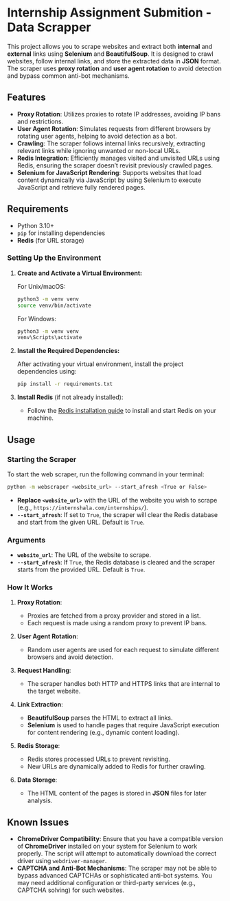 # Internship Assignment Submition - Data Scrapper

This project allows you to scrape websites and extract both **internal** and **external** links using **Selenium** and **BeautifulSoup**. It is designed to crawl websites, follow internal links, and store the extracted data in **JSON** format. The scraper uses **proxy rotation** and **user agent rotation** to avoid detection and bypass common anti-bot mechanisms.

## Features

- **Proxy Rotation**: Utilizes proxies to rotate IP addresses, avoiding IP bans and restrictions.
- **User Agent Rotation**: Simulates requests from different browsers by rotating user agents, helping to avoid detection as a bot.
- **Crawling**: The scraper follows internal links recursively, extracting relevant links while ignoring unwanted or non-local URLs.
- **Redis Integration**: Efficiently manages visited and unvisited URLs using Redis, ensuring the scraper doesn’t revisit previously crawled pages.
- **Selenium for JavaScript Rendering**: Supports websites that load content dynamically via JavaScript by using Selenium to execute JavaScript and retrieve fully rendered pages.

## Requirements

- Python 3.10+
- `pip` for installing dependencies
- **Redis** (for URL storage)

### Setting Up the Environment

1. **Create and Activate a Virtual Environment:**

    For Unix/macOS:
    ```bash
    python3 -m venv venv
    source venv/bin/activate
    ```

    For Windows:
    ```bash
    python3 -m venv venv
    venv\Scripts\activate
    ```

2. **Install the Required Dependencies:**

    After activating your virtual environment, install the project dependencies using:

    ```bash
    pip install -r requirements.txt
    ```

3. **Install Redis** (if not already installed):
    - Follow the [Redis installation guide](https://redis.io/docs/getting-started/) to install and start Redis on your machine.

## Usage

### Starting the Scraper

To start the web scraper, run the following command in your terminal:

```bash
python -m webscraper <website_url> --start_afresh <True or False>
```

- **Replace `<website_url>`** with the URL of the website you wish to scrape (e.g., `https://internshala.com/internships/`).
- **`--start_afresh`**: If set to `True`, the scraper will clear the Redis database and start from the given URL. Default is `True`.

### Arguments

- **`website_url`**: The URL of the website to scrape.
- **`--start_afresh`**: If `True`, the Redis database is cleared and the scraper starts from the provided URL. Default is `True`.

### How It Works

1. **Proxy Rotation**:
    - Proxies are fetched from a proxy provider and stored in a list.
    - Each request is made using a random proxy to prevent IP bans.

2. **User Agent Rotation**:
    - Random user agents are used for each request to simulate different browsers and avoid detection.

3. **Request Handling**:
    - The scraper handles both HTTP and HTTPS links that are internal to the target website.

4. **Link Extraction**:
    - **BeautifulSoup** parses the HTML to extract all links.
    - **Selenium** is used to handle pages that require JavaScript execution for content rendering (e.g., dynamic content loading).

5. **Redis Storage**:
    - Redis stores processed URLs to prevent revisiting.
    - New URLs are dynamically added to Redis for further crawling.

6. **Data Storage**:
    - The HTML content of the pages is stored in **JSON** files for later analysis.

## Known Issues

- **ChromeDriver Compatibility**: Ensure that you have a compatible version of **ChromeDriver** installed on your system for Selenium to work properly. The script will attempt to automatically download the correct driver using `webdriver-manager`.
- **CAPTCHA and Anti-Bot Mechanisms**: The scraper may not be able to bypass advanced CAPTCHAs or sophisticated anti-bot systems. You may need additional configuration or third-party services (e.g., CAPTCHA solving) for such websites.
